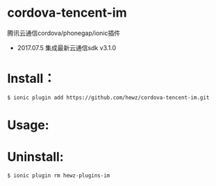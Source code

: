 # cordova-tencent-im

腾讯云通信cordova/phonegap/ionic插件

* 2017.07.5 集成最新云通信sdk v3.1.0

# Install：
	$ ionic plugin add https://github.com/hewz/cordova-tencent-im.git

# Usage:

# Uninstall:
	$ ionic plugin rm hewz-plugins-im
